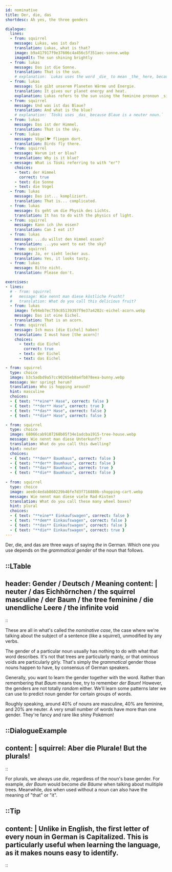 ```yaml
---
id: nominative
title: Der, die, das
shortdesc: Ah yes, the three genders

dialogue:
  lines:
  - from: squirrel
    message: Lukas, was ist das?
    translation: Lukas, what is that?
    image: b9a417917f9e37606c4a456c5f351aec-sonne.webp
    imageAlt: The sun shining brightly
  - from: lukas
    message: Das ist die Sonne.
    translation: That is the sun.
    # explanation: `Lukas uses the word _die_ to mean _the_ here, because _Sonne_ is a feminine noun. `
  - from: lukas
    message: Sie gibt unserem Planeten Wärme und Energie.
    translation: It gives our planet energy and heat.
    explanation: Lukas refers to the sun using the feminine pronoun _sie_.
  - from: squirrel
    message: Und was ist das Blaue?
    translation: And what is the blue?
    # explanation: `Töski uses _das_ because Blaue is a neuter noun.`
  - from: lukas
    message: Das ist der Himmel.
    translation: That is the sky.
  - from: lukas
    message: Vögel🐦 fliegen dort.
    translation: Birds fly there.
  - from: squirrel
    message: Warum ist er blau?
    translation: Why is it blue?
  - message: What is Töski referring to with "er"?
    choices:
    - text: der Himmel
      correct: true
    - text: die Sonne
    - text: die Vogel
  - from: lukas
    message: Das ist... kompliziert.
    translation: That is... complicated.
  - from: lukas
    message: Es geht um die Physik des Lichts.
    translation: It has to do with the physics of light.
  - from: squirrel
    message: Kann ich ihn essen?
    translation: Can I eat it?
  - from: lukas
    message: ...du willst den Himmel essen?
    translation: ...you want to eat the sky?
  - from: squirrel
    message: Ja, er sieht lecker aus.
    translation: Yes, it looks tasty.
  - from: lukas
    message: Bitte nicht.
    translation: Please don't.

exercises:
- lines:
  # - from: squirrel
  #   message: Wie nennt man diese köstliche Frucht?
  #   translation: What do you call this delicious fruit?
  - from: lukas
    image: fe94eb7ec759c85139397f9e37a4202c-eichel-acorn.webp
    message: Das ist eine Eichel.
    translation: That is an acorn.
  - from: squirrel
    message: Ich muss [die Eichel] haben!
    translation: I must have [the acorn]!
    choices:
      - text: die Eichel
        correct: true
      - text: der Eichel
      - text: das Eichel

- from: squirrel
  type: choice
  image: b3c5adbd9a57cc90265eb8a4fb878eea-bunny.webp
  message: Wer springt herum?
  translation: Who is hopping around?
  hint: masculine
  choices:
  - { text: "**eine** Hase", correct: false }
  - { text: "**der** Hase", correct: true }
  - { text: "**das** Hase", correct: false }
  - { text: "**die** Hase", correct: false }

- from: squirrel
  type: choice
  image: 68066cab9107268b05f34e1adcba1915-tree-house.webp
  message: Wie nennt man diese Unterkunft?
  translation: What do you call this dwelling?
  hint: neuter
  choices:
  - { text: "**den** Baumhaus", correct: false }
  - { text: "**der** Baumhaus", correct: false }
  - { text: "**das** Baumhaus", correct: true }
  - { text: "**die** Baumhaus", correct: false }
  
- from: squirrel
  type: choice
  image: aee0c4edab860229b46fe7d3f716880b-shopping-cart.webp
  message: Wie nennt man diese viele Rad-Kisten?
  translation: What do you call these many wheel boxes?
  hint: plural
  choices:
  - { text: "**eine** Einkaufswagen", correct: false }
  - { text: "**dem** Einkaufswagen", correct: false }
  - { text: "**das** Einkaufswagen", correct: false }
  - { text: "**die** Einkaufswagen", correct: true }
---
```


Der, die, and das are three ways of saying _the_ in German. Which one you use depends on the _grammatical gender_ of the noun that follows.

::LTable
---
header: Gender / Deutsch / Meaning
content: |
  neuter / **das** Eichhörnchen / **the** squirrel
  masculine / **der** Baum / **the** tree
  feminine / **die** unendliche Leere / **the** infinite void
---
::

These are all in what's called the _nominative case_, the case where we're talking about the subject of a sentence (like a squirrel), unmodified by any verbs.

The gender of a particular noun usually has nothing to do with what that word describes. It's not that trees are particularly manly, or that ominous voids are particularly girly. That's simply the _grammatical_ gender those nouns happen to have, by consensus of German speakers.

Generally, you want to learn the gender together with the word. Rather than remembering that _Baum_ means tree, try to remember _der Baum_! However, the genders are not totally _random_ either. We'll learn some patterns later we can use to predict noun gender for certain groups of words.

Roughly speaking, around 40% of nouns are masculine, 40% are feminine, and 20% are neuter. A very small number of words have more than one gender. They're fancy and rare like shiny Pokémon!

::DialogueExample
---
content: |
  squirrel:
    Aber **die** Plurale!
    But **the** plurals!
---
::

For plurals, we always use _die_, regardless of the noun's base gender. For example, _der Baum_ would become _die Bäume_ when talking about mulitiple trees. Meanwhile, _das_ when used without a noun can also have the meaning of "that" or "it".

::Tip
---
content: |
  Unlike in English, the first letter of every noun in German is **C**apitalized. This is particularly useful when learning the language, as it makes nouns easy to identify.
---
::